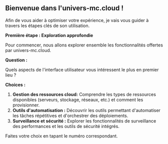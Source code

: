 ##  Bienvenue dans l'univers-mc.cloud ! 

Afin de vous aider à optimiser votre expérience, je vais vous guider à travers les étapes clés de son utilisation.  

**Première étape : Exploration approfondie**

Pour commencer, nous allons explorer ensemble les fonctionnalités offertes par univers-mc.cloud. 

**Question :**

Quels aspects de l'interface utilisateur vous intéressent le plus en premier lieu ?

**Choices :**

1. **Gestion des ressources cloud:**  Comprendre les types de ressources disponibles (serveurs, stockage, réseaux, etc.) et comment les provisionner.
2. **Outils d'automatisation :**  Découvrir les outils permettant d'automatiser les tâches répétitives et d'orchestrer des déploiements.
3. **Surveillance et sécurité :**  Explorer les fonctionnalités de surveillance des performances et les outils de sécurité intégrés.


Faites votre choix en tapant le numéro correspondant.  
